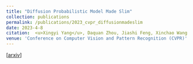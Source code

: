 ```yaml
---
title: "Diffusion Probabilistic Model Made Slim"
collection: publications
permalink: /publications/2023_cvpr_diffusionmadeslim
date: 2023-4-8
citation:  <u>Xingyi Yang</u>, Daquan Zhou, Jiashi Feng, Xinchao Wang
venue: 'Conference on Computer Vision and Pattern Recognition (CVPR)'
---
```


[[arxiv](https://arxiv.org/abs/2211.17106)] 
